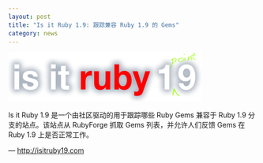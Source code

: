 ```yaml
---
layout: post
title: "Is it Ruby 1.9: 跟踪兼容 Ruby 1.9 的 Gems"
category: news
---
```


![isitruby19](/images/isitruby19.png)

Is it Ruby 1.9 是一个由社区驱动的用于跟踪哪些 Ruby Gems 兼容于 Ruby 1.9
分支的站点。该站点从 RubyForge 抓取 Gems 列表，并允许人们反馈 Gems 在
Ruby 1.9 上是否正常工作。

&mdash; http://isitruby19.com
